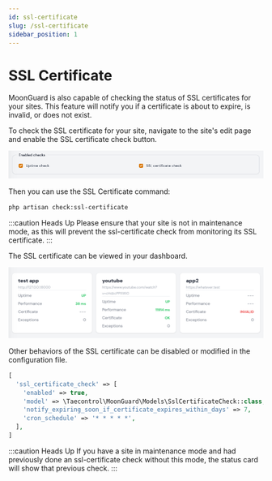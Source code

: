 ```yaml
---
id: ssl-certificate
slug: /ssl-certificate
sidebar_position: 1
---
```


# SSL Certificate
MoonGuard is also capable of checking the status of SSL certificates for your
sites. This feature will notify you if a certificate is about to expire, is
invalid, or does not exist.

To check the SSL certificate for your site, navigate to the site's edit page
and enable the SSL certificate check button.

![edit ssl-certificate](./img/edit-ssl-certificate.png)

Then you can use the SSL Certificate command:

```bash
php artisan check:ssl-certificate
```

:::caution Heads Up
Please ensure that your site is not in maintenance mode, as this will prevent
the ssl-certificate check from monitoring its SSL certificate.
:::

The SSL certificate can be viewed in your dashboard.

![status ssl-certificate](./img/status-ssl-certificate.png)

Other behaviors of the SSL certificate can be disabled or modified in the configuration file.

```php
[
  'ssl_certificate_check' => [
    'enabled' => true,
    'model' => \Taecontrol\MoonGuard\Models\SslCertificateCheck::class,
    'notify_expiring_soon_if_certificate_expires_within_days' => 7,
    'cron_schedule' => '* * * * *',
  ],
]
```

:::caution Heads Up
If you have a site in maintenance mode and had previously done an
ssl-certificate check without this mode, the status card will show that
previous check.
:::
